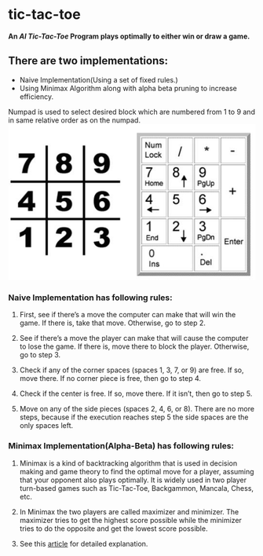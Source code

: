 # tic-tac-toe
**An _AI Tic-Tac-Toe_ Program plays optimally to either win or draw a game.**

## There are two implementations:
- Naive Implementation(Using a set of fixed rules.)
- Using Minimax Algorithm along with alpha beta pruning to increase efficiency.

Numpad is used to select desired block which are numbered from 1 to 9 and in same relative order as on the numpad.
![image](https://github.com/kumargauravsingh14/tic-tac-toe/blob/master/Numpad.jpg)

### Naive Implementation has following rules:

1. First, see if there’s a move the computer can make that will win the game. If there is, take that move. Otherwise, go to step 2.

2. See if there’s a move the player can make that will cause the computer to lose the game. If there is, move there to block the player. Otherwise, go to step 3.

3. Check if any of the corner spaces (spaces 1, 3, 7, or 9) are free. If so, move there. If no corner piece is free, then go to step 4.

4. Check if the center is free. If so, move there. If it isn’t, then go to step 5.

5. Move on any of the side pieces (spaces 2, 4, 6, or 8). There are no more steps, because if the execution reaches step 5 the side spaces are the only spaces left.

### Minimax Implementation(Alpha-Beta) has following rules:

1. Minimax is a kind of backtracking algorithm that is used in decision making and game theory to find the optimal move for a player, assuming that your opponent also plays optimally. It is widely used in two player turn-based games such as Tic-Tac-Toe, Backgammon, Mancala, Chess, etc.

2. In Minimax the two players are called maximizer and minimizer. The maximizer tries to get the highest score possible while the minimizer tries to do the opposite and get the lowest score possible.

3. See this [article](https://www.geeksforgeeks.org/minimax-algorithm-in-game-theory-set-4-alpha-beta-pruning/) for detailed explanation.

